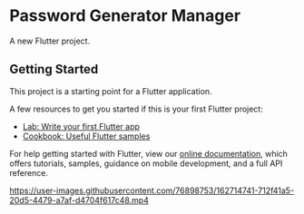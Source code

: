 # Password Generator Manager

A new Flutter project.

## Getting Started

This project is a starting point for a Flutter application.

A few resources to get you started if this is your first Flutter project:

- [Lab: Write your first Flutter app](https://flutter.dev/docs/get-started/codelab)
- [Cookbook: Useful Flutter samples](https://flutter.dev/docs/cookbook)

For help getting started with Flutter, view our
[online documentation](https://flutter.dev/docs), which offers tutorials,
samples, guidance on mobile development, and a full API reference.
<!-- [](https://miro.medium.com/max/626/1*UTTwO8IHCTRByIkQHuUgGQ.jpeg) -->
https://user-images.githubusercontent.com/76898753/162714741-712f41a5-20d5-4479-a7af-d4704f617c48.mp4
